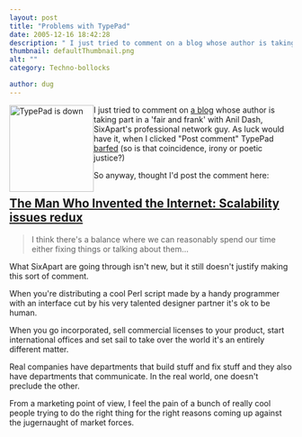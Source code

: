 ```yaml
---
layout: post
title: "Problems with TypePad"
date: 2005-12-16 18:42:28
description: " I just tried to comment on a blog whose author is taking part in a &#8216;fair and frank&#8217; with Anil Dash, SixApart&#8217;s professional network guy. As luck would have it, when I clicked &#8220;Post comment&#8221; TypePad barfed (so is&#8230;"
thumbnail: defaultThumbnail.png
alt: ""
category: Techno-bollocks

author: dug
---
```


<p><a href="http://www.donkeyontheedge.com/i/TPBarf.gif"><img src="http://www.donkeyontheedge.com/i/TPBarf-thumb.gif"" alt="TypePad is down" height="154" width="150" class="left" style="float:left" /></a>
I just tried to comment on <a href="http://www.themanwhoinventedtheinternet.com">a blog</a> whose author is taking part in a 'fair and frank' with Anil Dash, SixApart's professional network guy. As luck would have it, when I clicked "Post comment" TypePad <a href="http://www.donkeyontheedge.com/i/TPBarf.gif">barfed</a> (so is that coincidence, irony or poetic justice?)</p>

<p>So anyway, thought I'd post the comment here:</p>

<h2><a title="The Man Who Invented the Internet: Scalability issues redux" href="http://www.themanwhoinventedtheinternet.com/2005/12/ensight_jeremy_.html#comments">The Man Who Invented the Internet: Scalability issues redux</a></h2>

<blockquote><p>I think there's a balance where we can reasonably spend our time either fixing things or talking about them...</p></blockquote>

<p>What SixApart are going through isn't new, but it still doesn't justify making this sort of comment.</p>

<p>When you're distributing a cool Perl script made by a handy programmer with an interface cut by his very talented designer partner it's ok to be human.</p>

<p>When you go incorporated, sell commercial licenses to your product, start international offices and set sail to take over the world it's an entirely different matter.</p>

<p>Real companies have departments that build stuff and fix stuff and they also have departments that communicate. In the real world, one doesn't preclude the other.</p>

<p>From a marketing point of view, I feel the pain of a bunch of really cool people trying to do the right thing for the right reasons coming up against the jugernaught of market forces.</p>
